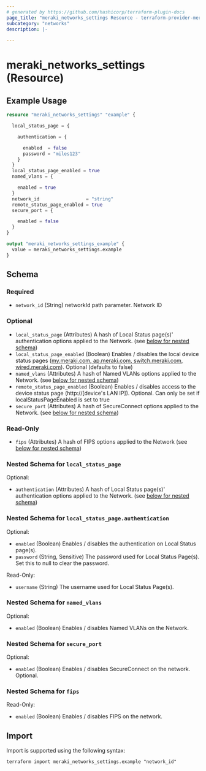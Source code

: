```yaml
---
# generated by https://github.com/hashicorp/terraform-plugin-docs
page_title: "meraki_networks_settings Resource - terraform-provider-meraki"
subcategory: "networks"
description: |-
  
---
```


# meraki_networks_settings (Resource)



## Example Usage

```terraform
resource "meraki_networks_settings" "example" {

  local_status_page = {

    authentication = {

      enabled  = false
      password = "miles123"
    }
  }
  local_status_page_enabled = true
  named_vlans = {

    enabled = true
  }
  network_id                 = "string"
  remote_status_page_enabled = true
  secure_port = {

    enabled = false
  }
}

output "meraki_networks_settings_example" {
  value = meraki_networks_settings.example
}
```

<!-- schema generated by tfplugindocs -->
## Schema

### Required

- `network_id` (String) networkId path parameter. Network ID

### Optional

- `local_status_page` (Attributes) A hash of Local Status page(s)' authentication options applied to the Network. (see [below for nested schema](#nestedatt--local_status_page))
- `local_status_page_enabled` (Boolean) Enables / disables the local device status pages (<a target='_blank' href='http://my.meraki.com/'>my.meraki.com, </a><a target='_blank' href='http://ap.meraki.com/'>ap.meraki.com, </a><a target='_blank' href='http://switch.meraki.com/'>switch.meraki.com, </a><a target='_blank' href='http://wired.meraki.com/'>wired.meraki.com</a>). Optional (defaults to false)
- `named_vlans` (Attributes) A hash of Named VLANs options applied to the Network. (see [below for nested schema](#nestedatt--named_vlans))
- `remote_status_page_enabled` (Boolean) Enables / disables access to the device status page (<a target='_blank'>http://[device's LAN IP])</a>. Optional. Can only be set if localStatusPageEnabled is set to true
- `secure_port` (Attributes) A hash of SecureConnect options applied to the Network. (see [below for nested schema](#nestedatt--secure_port))

### Read-Only

- `fips` (Attributes) A hash of FIPS options applied to the Network (see [below for nested schema](#nestedatt--fips))

<a id="nestedatt--local_status_page"></a>
### Nested Schema for `local_status_page`

Optional:

- `authentication` (Attributes) A hash of Local Status page(s)' authentication options applied to the Network. (see [below for nested schema](#nestedatt--local_status_page--authentication))

<a id="nestedatt--local_status_page--authentication"></a>
### Nested Schema for `local_status_page.authentication`

Optional:

- `enabled` (Boolean) Enables / disables the authentication on Local Status page(s).
- `password` (String, Sensitive) The password used for Local Status Page(s). Set this to null to clear the password.

Read-Only:

- `username` (String) The username used for Local Status Page(s).



<a id="nestedatt--named_vlans"></a>
### Nested Schema for `named_vlans`

Optional:

- `enabled` (Boolean) Enables / disables Named VLANs on the Network.


<a id="nestedatt--secure_port"></a>
### Nested Schema for `secure_port`

Optional:

- `enabled` (Boolean) Enables / disables SecureConnect on the network. Optional.


<a id="nestedatt--fips"></a>
### Nested Schema for `fips`

Read-Only:

- `enabled` (Boolean) Enables / disables FIPS on the network.

## Import

Import is supported using the following syntax:

```shell
terraform import meraki_networks_settings.example "network_id"
```
